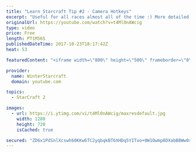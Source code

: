 ```yaml
---
title: "Learn Starcraft Tip #2 - Camera Hotkeys"
excerpt: "Useful for all races almost all of the time :) More detailed guides/tutorials under the learn to play starcraft playlist."
originalUrl: https://youtube.com/watch?v=t4Ml0nAWcig
type: video
price: Free
length: PT1M56S
publishedDateTime: 2017-10-23T18:17:42Z
heat: 53

featuredContent: "<iframe width=\"800\" height=\"500\" frameborder=\"0\" src=\"https://www.youtube.com/embed/t4Ml0nAWcig\" allow=\"accelerometer; autoplay; encrypted-media; gyroscope; picture-in-picture\" allowfullscreen></iframe>"

provider:
  name: WinterStarcraft
  domain: youtube.com

topics:
  - StarCraft 2

images:
  - url: https://i.ytimg.com/vi/t4Ml0nAWcig/maxresdefault.jpg
    width: 1280
    height: 720
    isCached: true

secured: "ZD6x1PdSnlXcswh60KKw6TC2yqbqkBT6XHDq5YITuo+0W1Owmp8DXabBBWw0soRIqf3yYn4n9P4e0U+tVenXhB1E7/TvwG7tENgHOM/n6kVR4HxZGspZfWXQckuAR2SJinzeTQQ1l9sjKs+mXfHA6BdFuC2vCydXlieAFaddjvVsluxl+S2bYyhy2r1gXesQVxdbd4mfr5yfISqTX8n9EIAvSokrvoKMg+5z7dxj5PlIM6NbG70rhWC6pOJpMvL1/kHQTR1+u8I4TNSS9L1JQGecydJFkX9+dqFRI6FMiI6V1QC71aAb+aG1GJH6yGJJoU/wI1xICgslI6rzt45BpcW0vJ4HCOAfQ7QRf2ZfZU2qZDKBFne0xPph8RDYKBKNFdYiyhwtCJ7c8L2WfRYIbSZWsGsbVaoe9284KUKqLng=;H6KKwGIE7Zruu+e0kMbbdQ=="
---
```



